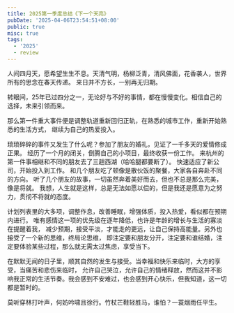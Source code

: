 ```yaml
---
title: 2025第一季度总结《下一个天亮》
pubDate: '2025-04-06T23:54:51+08:00'
public: true
misc: true
tags:
  - '2025'
  - review
---
```


人间四月天，愿希望生生不息。天清气明，杨柳泛青，清风佛面，花香袭人，世界所有的思念在春天传递。
来日并不方长，一别再无归期。

转眼间，25年已过四分之一，无论好与不好的事情，都在慢慢变化。相信自己的选择，未来引领而来。

那么第一件重大事件便是调整轨道重新回归正轨，在熟悉的城市工作，重新开始熟悉的生活方式，
继续为自己的热爱投入。

琐琐碎碎的事件又发生了什么呢？参加了朋友的婚礼，见证了一千多天的爱情修成正果。
经历了一个月的闭关，倒腾自己的小项目，最终收获一份工作。
来杭州的第一件事相继和不同的朋友去了三趟西湖（哈哈腿都要断了）。
快速适应了新公司，开始投入到工作。
和几个朋友吃了顿像是散伙饭的聚餐，大家各自奔赴不同的方向。
听了几个朋友的故事，一切虽然奔着美好而去，但也不总是那么完美，像是将就。
我想，人生就是这样，总是无法如愿以偿的，但是我还是愿意为之努力，贯彻不将就的态度。

计划列表里的大多项，调整作息，改善睡眠，增强体质，投入热爱，看似都在预期内进行。
唯有感情这一项的优先级在逐年降低，也许是年龄的增长与生活的寡淡在提醒着我，
减少预期，接受平淡，才能走的更远，让自己保持高能量。另外也接受了一个新的思维，终局论思维，
即注定要和朋友分开，注定要和谁结婚，注定要体验某些过程，那么就无需太过焦虑，享受当下。

在默默无闻的日子里，顺其自然的发生与接受。当幸福和快乐来临时，大方的享受，当痛苦和悲伤来临时，
允许自己哭泣，允许自己的情绪释放，然而这并不影响我正常的生活节奏。我会感到不安难过，也会感到开心快乐，但我知道，这一切都是暂时的。

莫听穿林打叶声，何妨吟啸且徐行。竹杖芒鞋轻胜马，谁怕？一蓑烟雨任平生。
